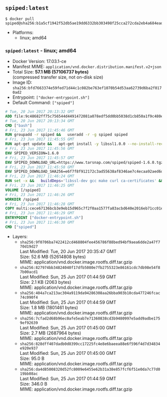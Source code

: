 ## `spiped:latest`

```console
$ docker pull spiped@sha256:b1a5cf1942f52db5ae19dd6332bb303498f25cca272cda2eb4a684ead1f349f6
```

-	Platforms:
	-	linux; amd64

### `spiped:latest` - linux; amd64

-	Docker Version: 17.03.1-ce
-	Manifest MIME: `application/vnd.docker.distribution.manifest.v2+json`
-	Total Size: **57.1 MB (57106737 bytes)**  
	(compressed transfer size, not on-disk size)
-	Image ID: `sha256:bfd7663374e59fed71d44c1c082be763ef1070b54d53aa62739d6ba2f0170ad2`
-	Entrypoint: `["docker-entrypoint.sh"]`
-	Default Command: `["spiped"]`

```dockerfile
# Tue, 20 Jun 2017 20:13:32 GMT
ADD file:9c48682ff75c756544d4491472081a078edf5dd0bb5038d1cb850a1f9c480e3e in / 
# Tue, 20 Jun 2017 20:13:34 GMT
CMD ["bash"]
# Fri, 23 Jun 2017 11:45:46 GMT
RUN groupadd -r spiped &&	useradd -r -g spiped spiped
# Fri, 23 Jun 2017 11:45:55 GMT
RUN apt-get update &&	apt-get install -y libssl1.0.0 --no-install-recommends &&	rm -rf /var/lib/apt/lists/*
# Fri, 23 Jun 2017 11:45:56 GMT
ENV SPIPED_VERSION=1.6.0
# Fri, 23 Jun 2017 11:45:57 GMT
ENV SPIPED_DOWNLOAD_URL=https://www.tarsnap.com/spiped/spiped-1.6.0.tgz
# Fri, 23 Jun 2017 11:45:58 GMT
ENV SPIPED_DOWNLOAD_SHA256=e6f7f8f912172c3ad55638af8346ae7c4ecaa92aed6d3fb60f2bda4359cba1e4
# Fri, 23 Jun 2017 11:46:24 GMT
RUN set -x &&	buildDeps='libssl-dev gcc make curl ca-certificates' &&	apt-get update && apt-get install -y $buildDeps --no-install-recommends &&	rm -rf /var/lib/apt/lists/* &&	curl -fsSL "$SPIPED_DOWNLOAD_URL" -o spiped.tar.gz &&	echo "$SPIPED_DOWNLOAD_SHA256 spiped.tar.gz" |sha256sum -c - &&	mkdir -p /usr/local/src/spiped &&	tar xzf "spiped.tar.gz" -C /usr/local/src/spiped --strip-components=1 &&	rm "spiped.tar.gz" &&	make -C /usr/local/src/spiped &&	make -C /usr/local/src/spiped install &&	rm -rf /usr/local/src/spiped &&	apt-get purge -y --auto-remove $buildDeps
# Fri, 23 Jun 2017 11:46:25 GMT
VOLUME [/spiped]
# Fri, 23 Jun 2017 11:46:26 GMT
WORKDIR /spiped
# Fri, 23 Jun 2017 11:46:28 GMT
COPY multi:cece67136bcb3e9eb15d965c7f2f0aa1577fa83acbd640e2016eb71cc01e0cfa in /usr/local/bin/ 
# Fri, 23 Jun 2017 11:46:29 GMT
ENTRYPOINT ["docker-entrypoint.sh"]
# Fri, 23 Jun 2017 11:46:30 GMT
CMD ["spiped"]
```

-	Layers:
	-	`sha256:9f0706ba7422412cd468804fee456786f88bed94bf9aea6dde2a47f770d19d27`  
		Last Modified: Tue, 20 Jun 2017 20:35:47 GMT  
		Size: 52.6 MB (52614808 bytes)  
		MIME: application/vnd.docker.image.rootfs.diff.tar.gzip
	-	`sha256:827974bb34824040f17dfb5080e7fb2755323e86161cdc7db98e54f87b00acd1`  
		Last Modified: Sun, 25 Jun 2017 01:44:59 GMT  
		Size: 2.1 KB (2063 bytes)  
		MIME: application/vnd.docker.image.rootfs.diff.tar.gzip
	-	`sha256:404a7ca213ac304a9119da94286308aa26bba903b10cda477246fcac74c090f4`  
		Last Modified: Sun, 25 Jun 2017 01:44:59 GMT  
		Size: 1.8 MB (1801461 bytes)  
		MIME: application/vnd.docker.image.rootfs.diff.tar.gzip
	-	`sha256:7cfad2d68b96ec0afe5eab7e71360838cd3b9480997e5add9adbe1759ef92639`  
		Last Modified: Sun, 25 Jun 2017 01:45:00 GMT  
		Size: 2.7 MB (2687964 bytes)  
		MIME: application/vnd.docker.image.rootfs.diff.tar.gzip
	-	`sha256:828dff407dadb0d8399cc17225fc4e8e6baeea88e6f596f4d7d34834e920e937`  
		Last Modified: Sun, 25 Jun 2017 01:45:00 GMT  
		Size: 95.0 B  
		MIME: application/vnd.docker.image.rootfs.diff.tar.gzip
	-	`sha256:da4d85008320d52fc8009e6455e62b31a38e857fcf6f51e0da7c77d019bb08ac`  
		Last Modified: Sun, 25 Jun 2017 01:44:59 GMT  
		Size: 346.0 B  
		MIME: application/vnd.docker.image.rootfs.diff.tar.gzip
